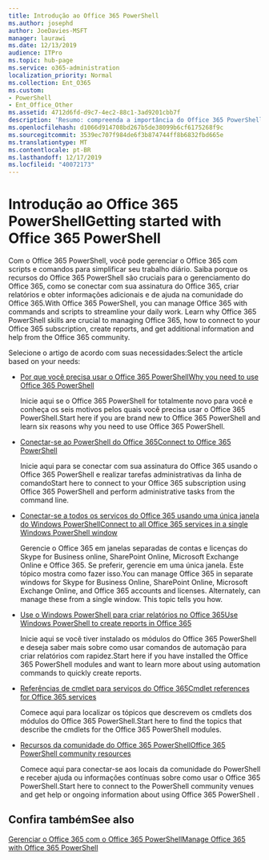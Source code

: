 ```yaml
---
title: Introdução ao Office 365 PowerShell
ms.author: josephd
author: JoeDavies-MSFT
manager: laurawi
ms.date: 12/13/2019
audience: ITPro
ms.topic: hub-page
ms.service: o365-administration
localization_priority: Normal
ms.collection: Ent_O365
ms.custom:
- PowerShell
- Ent_Office_Other
ms.assetid: 4712d6fd-d9c7-4ec2-88c1-3ad9201cbb7f
description: 'Resumo: compreenda a importância do Office 365 PowerShell, conecte-se aos seus locatários do Office 365 e receba ajuda.'
ms.openlocfilehash: d1066d914708bd267b5de38099b6cf6175268f9c
ms.sourcegitcommit: 3539ec707f984de6f3b874744ff8b6832fbd665e
ms.translationtype: MT
ms.contentlocale: pt-BR
ms.lasthandoff: 12/17/2019
ms.locfileid: "40072173"
---
```

# <a name="getting-started-with-office-365-powershell"></a><span data-ttu-id="53ff7-103">Introdução ao Office 365 PowerShell</span><span class="sxs-lookup"><span data-stu-id="53ff7-103">Getting started with Office 365 PowerShell</span></span>

<span data-ttu-id="53ff7-p101">Com o Office 365 PowerShell, você pode gerenciar o Office 365 com scripts e comandos para simplificar seu trabalho diário. Saiba porque os recursos do Office 365 PowerShell são cruciais para o gerenciamento do Office 365, como se conectar com sua assinatura do Office 365, criar relatórios e obter informações adicionais e de ajuda na comunidade do Office 365.</span><span class="sxs-lookup"><span data-stu-id="53ff7-p101">With Office 365 PowerShell, you can manage Office 365 with commands and scripts to streamline your daily work. Learn why Office 365 PowerShell skills are crucial to managing Office 365, how to connect to your Office 365 subscription, create reports, and get additional information and help from the Office 365 community.</span></span>
  
<span data-ttu-id="53ff7-106">Selecione o artigo de acordo com suas necessidades:</span><span class="sxs-lookup"><span data-stu-id="53ff7-106">Select the article based on your needs:</span></span>
  
- [<span data-ttu-id="53ff7-107">Por que você precisa usar o Office 365 PowerShell</span><span class="sxs-lookup"><span data-stu-id="53ff7-107">Why you need to use Office 365 PowerShell</span></span>](why-you-need-to-use-office-365-powershell.md)
    
    <span data-ttu-id="53ff7-108">Inicie aqui se o Office 365 PowerShell for totalmente novo para você e conheça os seis motivos pelos quais você precisa usar o Office 365 PowerShell.</span><span class="sxs-lookup"><span data-stu-id="53ff7-108">Start here if you are brand new to Office 365 PowerShell and learn six reasons why you need to use Office 365 PowerShell.</span></span> 
    
- [<span data-ttu-id="53ff7-109">Conectar-se ao PowerShell do Office 365</span><span class="sxs-lookup"><span data-stu-id="53ff7-109">Connect to Office 365 PowerShell</span></span>](connect-to-office-365-powershell.md)
    
    <span data-ttu-id="53ff7-110">Inicie aqui para se conectar com sua assinatura do Office 365 usando o Office 365 PowerShell e realizar tarefas administrativas da linha de comando</span><span class="sxs-lookup"><span data-stu-id="53ff7-110">Start here to connect to your Office 365 subscription using Office 365 PowerShell and perform administrative tasks from the command line.</span></span>
    
- [<span data-ttu-id="53ff7-111">Conectar-se a todos os serviços do Office 365 usando uma única janela do Windows PowerShell</span><span class="sxs-lookup"><span data-stu-id="53ff7-111">Connect to all Office 365 services in a single Windows PowerShell window</span></span>](connect-to-all-office-365-services-in-a-single-windows-powershell-window.md)
    
    <span data-ttu-id="53ff7-p102">Gerencie o Office 365 em janelas separadas de contas e licenças do Skype for Business online, SharePoint Online, Microsoft Exchange Online e Office 365. Se preferir, gerencie em uma única janela. Este tópico mostra como fazer isso.</span><span class="sxs-lookup"><span data-stu-id="53ff7-p102">You can manage Office 365 in separate windows for Skype for Business Online, SharePoint Online, Microsoft Exchange Online, and Office 365 accounts and licenses. Alternately, can manage these from a single window. This topic tells you how.</span></span>
    
- [<span data-ttu-id="53ff7-115">Use o Windows PowerShell para criar relatórios no Office 365</span><span class="sxs-lookup"><span data-stu-id="53ff7-115">Use Windows PowerShell to create reports in Office 365</span></span>](use-windows-powershell-to-create-reports-in-office-365.md)
    
    <span data-ttu-id="53ff7-116">Inicie aqui se você tiver instalado os módulos do Office 365 PowerShell e deseja saber mais sobre como usar comandos de automação para criar relatórios com rapidez.</span><span class="sxs-lookup"><span data-stu-id="53ff7-116">Start here if you have installed the Office 365 PowerShell modules and want to learn more about using automation commands to quickly create reports.</span></span> 
    
- [<span data-ttu-id="53ff7-117">Referências de cmdlet para serviços do Office 365</span><span class="sxs-lookup"><span data-stu-id="53ff7-117">Cmdlet references for Office 365 services</span></span>](cmdlet-references-for-office-365-services.md)
    
    <span data-ttu-id="53ff7-118">Comece aqui para localizar os tópicos que descrevem os cmdlets dos módulos do Office 365 PowerShell.</span><span class="sxs-lookup"><span data-stu-id="53ff7-118">Start here to find the topics that describe the cmdlets for the Office 365 PowerShell modules.</span></span>
    
- [<span data-ttu-id="53ff7-119">Recursos da comunidade do Office 365 PowerShell</span><span class="sxs-lookup"><span data-stu-id="53ff7-119">Office 365 PowerShell community resources</span></span>](office-365-powershell-community-resources.md)
    
    <span data-ttu-id="53ff7-120">Comece aqui para conectar-se aos locais da comunidade do PowerShell e receber ajuda ou informações contínuas sobre como usar o Office 365 PowerShell.</span><span class="sxs-lookup"><span data-stu-id="53ff7-120">Start here to connect to the PowerShell community venues and get help or ongoing information about using Office 365 PowerShell .</span></span>
    
## <a name="see-also"></a><span data-ttu-id="53ff7-121">Confira também</span><span class="sxs-lookup"><span data-stu-id="53ff7-121">See also</span></span>

[<span data-ttu-id="53ff7-122">Gerenciar o Office 365 com o Office 365 PowerShell</span><span class="sxs-lookup"><span data-stu-id="53ff7-122">Manage Office 365 with Office 365 PowerShell</span></span>](manage-office-365-with-office-365-powershell.md)

